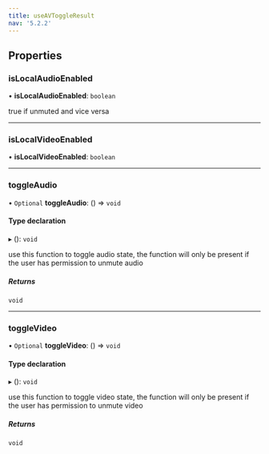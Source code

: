 ```yaml
---
title: useAVToggleResult
nav: '5.2.2'
---
```


## Properties

### isLocalAudioEnabled

• **isLocalAudioEnabled**: `boolean`

true if unmuted and vice versa

---

### isLocalVideoEnabled

• **isLocalVideoEnabled**: `boolean`

---

### toggleAudio

• `Optional` **toggleAudio**: () => `void`

#### Type declaration

▸ (): `void`

use this function to toggle audio state, the function will only be present if the user
has permission to unmute audio

##### Returns

`void`

---

### toggleVideo

• `Optional` **toggleVideo**: () => `void`

#### Type declaration

▸ (): `void`

use this function to toggle video state, the function will only be present if the user
has permission to unmute video

##### Returns

`void`
